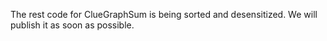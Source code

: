 The rest code for ClueGraphSum is being sorted and desensitized. We will publish it as soon as possible.
